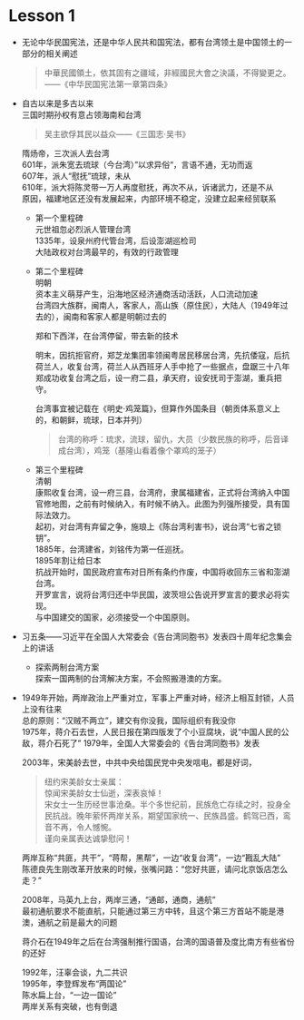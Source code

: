 # Lesson 1
* 无论中华民国宪法，还是中华人民共和国宪法，都有台湾领土是中国领土的一部分的相关阐述
    > 中華民國領土，依其固有之疆域，非經國民大會之決議，不得變更之。——《中华民国宪法第一章第四条》  

*  自古以来是多古以来  
    三国时期孙权有意占领海南和台湾
    > 吴主欲俘其民以益众——《三国志·吴书》

    隋炀帝，三次派人去台湾  
    601年，派朱宽去琉球（今台湾）”以求异俗“，言语不通，无功而返  
    607年，派人“慰抚”琉球，未从  
    610年，派大将陈灵带一万人再度慰抚，再次不从，诉诸武力，还是不从  
    原因，福建地区还没有发展起来，内部环境不稳定，没建立起来经贸联系  
    * 第一个里程碑  
        元世祖忽必烈派人管理台湾  
        1335年，设泉州府代管台湾，后设澎湖巡检司  
        大陆政权对台湾最早的，有效的行政管理  
    * 第二个里程碑  
        明朝  
        资本主义萌芽产生，沿海地区经济通商活动活跃，人口流动加速  
        台湾四大族群，闽南人，客家人，高山族（原住民），大陆人（1949年过去的），闽南和客家人都是明朝过去的  

        郑和下西洋，在台湾停留，带去新的技术  

        明末，因抗拒官府，郑芝龙集团率领闽粤居民移居台湾，先抗倭寇，后抗荷兰人，收复台湾，荷兰人从西班牙人手中抢了一些据点，盘踞三十八年  
        郑成功收复台湾之后，设一府二县，承天府，设安抚司于澎湖，重兵把守。  

        台湾事宜被记载在《明史·鸡笼篇》，但算作外国条目（朝贡体系意义上的，和朝鲜，琉球，日本并列）   
        > 台湾的称呼：琉求，流球，留仇，大员（少数民族的称呼，后音译成台湾），鸡笼（基隆山看着像个罩鸡的笼子）    
    * 第三个里程碑  
        清朝  
        康熙收复台湾，设一府三县，台湾府，隶属福建省，正式将台湾纳入中国官修地图，之前有时候纳入，有时候不纳入。此图为列强所接受，具有国际法效力。  
        起初，对台湾有弃留之争，施琅上《陈台湾利害书》，说台湾“七省之锁钥”。  
        1885年，台湾建省，刘铭传为第一任巡抚。  
        1895年割让给日本  
        抗战开始时，国民政府宣布对日所有条约作废，中国将收回东三省和澎湖台湾。  
        开罗宣言，说将台湾归还中华民国，波茨坦公告说开罗宣言的要求必将实现。  
        与中国建交的国家，必须接受一个中国原则。    
* 习五条——习近平在全国人大常委会《告台湾同胞书》发表四十周年纪念集会上的讲话  
    * 探索两制台湾方案  
        探索一国两制的台湾解决方案，不会照搬港澳的方案。  
* 1949年开始，两岸政治上严重对立，军事上严重对峙，经济上相互封锁，人员上没有往来    
    总的原则：“汉贼不两立”，建交有你没我，国际组织有我没你  
    1975年，蒋介石去世，人民日报在第四版发了个小豆腐块，说“中国人民的公敌，蒋介石死了” 
    1979年，全国人大常委会的《告台湾同胞书》发表  
 
    2003年，宋美龄去世，中共中央给国民党中央发唁电，都是好词，  
    > 纽约宋美龄女士亲属：  
    惊闻宋美龄女士仙逝，深表哀悼！  
    宋女士一生历经世事沧桑。半个多世纪前，民族危亡存续之时，投身全民抗战。晚年萦怀两岸关系，期望国家统一、民族昌盛。鹤驾已西，鸾音不再，令人憾惋。  
    谨向亲属表达诚挚慰问！

    两岸互称“共匪，共干”，“蒋帮，黑帮”，一边“收复台湾”，一边“戡乱大陆”    
    陈德良先生刚改革开放来的时候，张嘴问路：“您好共匪，请问北京饭店怎么走？”    

    2008年，马英九上台，两岸三通，“通邮，通商，通航”  
    最初通航要求不能直航，只能通过第三方中转，且这个第三方首站不能是港澳，通航之前是最大的问题  

    蒋介石在1949年之后在台湾强制推行国语，台湾的国语普及度比南方有些省份的还好    

    1992年，汪辜会谈，九二共识  
    1995年，李登辉发布“两国论”  
    陈水扁上台，“一边一国论”  
    两岸关系有突破，也有倒退  







